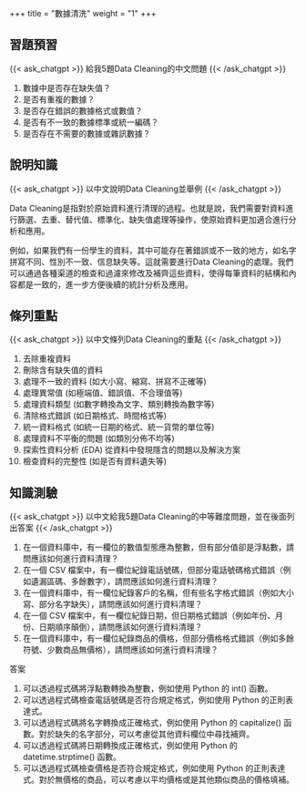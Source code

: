 +++
title = "數據清洗"
weight = "1"
+++
## 習題預習
{{< ask_chatgpt >}}
給我5題Data Cleaning的中文問題
{{< /ask_chatgpt >}}

1. 數據中是否存在缺失值？
2. 是否有重複的數據？
3. 是否存在錯誤的數據格式或數值？
4. 是否有不一致的數據標準或統一編碼？
5. 是否存在不需要的數據或雜訊數據？   

## 說明知識
{{< ask_chatgpt >}}
以中文說明Data Cleaning並舉例
{{< /ask_chatgpt >}}

Data Cleaning是指對於原始資料進行清理的過程。也就是說，我們需要對資料進行篩選、去重、替代值、標準化、缺失值處理等操作，使原始資料更加適合進行分析和應用。

例如，如果我們有一份學生的資料，其中可能存在著錯誤或不一致的地方，如名字拼寫不同、性別不一致、信息缺失等。這就需要進行Data Cleaning的處理。我們可以通過各種渠道的檢查和過濾來修改及補齊這些資料，使得每筆資料的結構和內容都是一致的，進一步方便後續的統計分析及應用。   

## 條列重點
{{< ask_chatgpt >}}
以中文條列Data Cleaning的重點
{{< /ask_chatgpt >}}

1. 去除重複資料
2. 刪除含有缺失值的資料
3. 處理不一致的資料 (如大小寫、縮寫、拼寫不正確等)
4. 處理異常值 (如極端值、錯誤值、不合理值等)
5. 處理資料類型 (如數字轉換為文字、類別轉換為數字等)
6. 清除格式錯誤 (如日期格式、時間格式等)
7. 統一資料格式 (如統一日期的格式、統一貨幣的單位等)
8. 處理資料不平衡的問題 (如類別分佈不均等)
9. 探索性資料分析 (EDA) 從資料中發現隱含的問題以及解決方案
10. 檢查資料的完整性 (如是否有資料遺失等)   

## 知識測驗
{{< ask_chatgpt >}}
以中文給我5題Data Cleaning的中等難度問題，並在後面列出答案
{{< /ask_chatgpt >}}

1. 在一個資料庫中，有一欄位的數值型態應為整數，但有部分值卻是浮點數，請問應該如何進行資料清理？
2. 在一個 CSV 檔案中，有一欄位紀錄電話號碼，但部分電話號碼格式錯誤（例如遺漏區碼、多餘數字），請問應該如何進行資料清理？
3. 在一個資料庫中，有一欄位紀錄客戶的名稱，但有些名字格式錯誤（例如大小寫、部分名字缺失），請問應該如何進行資料清理？
4. 在一個 CSV 檔案中，有一欄位紀錄日期，但日期格式錯誤（例如年份、月份、日期順序顛倒），請問應該如何進行資料清理？
5. 在一個資料庫中，有一欄位紀錄商品的價格，但部分價格格式錯誤（例如多餘符號、少數商品無價格），請問應該如何進行資料清理？

答案
1. 可以透過程式碼將浮點數轉換為整數，例如使用 Python 的 int() 函數。
2. 可以透過程式碼檢查電話號碼是否符合規定格式，例如使用 Python 的正則表達式。
3. 可以透過程式碼將名字轉換成正確格式，例如使用 Python 的 capitalize() 函數。對於缺失的名字部分，可以考慮從其他資料欄位中尋找補齊。
4. 可以透過程式碼將日期轉換成正確格式，例如使用 Python 的 datetime.strptime() 函數。
5. 可以透過程式碼檢查價格是否符合規定格式，例如使用 Python 的正則表達式。對於無價格的商品，可以考慮以平均價格或是其他類似商品的價格填補。   

